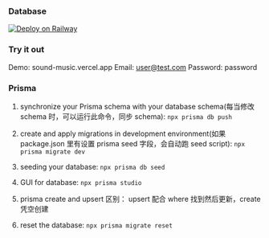 ### Database

[![Deploy on Railway](https://railway.app/button.svg)](https://railway.app/new/template?template=https%3A%2F%2Fgithub.com%2Frailwayapp%2Fstarters%2Ftree%2Fmaster%2Fexamples%2Ffullstack-music-app&plugins=postgresql)

### Try it out
Demo: sound-music.vercel.app
Email: user@test.com
Password: password

### Prisma

1. synchronize your Prisma schema with your database schema(每当修改 schema 时，可以运行此命令，同步 schema):
   `npx prisma db push`

2. create and apply migrations in development environment(如果 package.json 里有设置 prisma seed 字段，会自动跑 seed script):
   `npx prisma migrate dev`

3. seeding your database:
   `npx prisma db seed`

4. GUI for database:
   `npx prisma studio`

5. prisma create and upsert 区别：
   upsert 配合 where 找到然后更新，create 凭空创建

6. reset the database:
   `npx prisma migrate reset`
